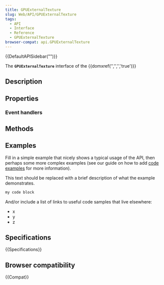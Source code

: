```yaml
---
title: GPUExternalTexture
slug: Web/API/GPUExternalTexture
tags:
  - API
  - Interface
  - Reference
  - GPUExternalTexture
browser-compat: api.GPUExternalTexture
---
```

{{DefaultAPISidebar("")}}

The **`GPUExternalTexture`** interface of the {{domxref('','','','true')}} 

## Description

 

## Properties



### Event handlers



## Methods



## Examples

Fill in a simple example that nicely shows a typical usage of the API, then perhaps some more complex examples (see our guide on how to add [code examples](/en-US/docs/MDN/Contribute/Structures/Code_examples) for more information).

This text should be replaced with a brief description of what the example demonstrates.

```js
my code block
```

And/or include a list of links to useful code samples that live elsewhere:

*   x
*   y
*   z

## Specifications

{{Specifications}}

## Browser compatibility

{{Compat}}

